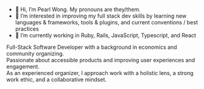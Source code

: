 - 👋 Hi, I’m Pearl Wong. My pronouns are they/them.
- 👀 I’m interested in improving my full stack dev skills by learning new languages & frameworks, tools & plugins, and current conventions / best practices
- 🌱 I’m currently working in Ruby, Rails, JavaScript, Typescript, and React

Full-Stack Software Developer with a background in economics and community organizing.   
Passionate about accessible products and improving user experiences and engagement.   
As an experienced organizer, I approach work with a holistic lens, a strong work ethic, and a collaborative mindset.  

